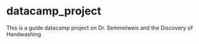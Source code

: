 # datacamp_project

This is a guide datacamp project on Dr. Semmelweis and the Discovery of Handwashing
